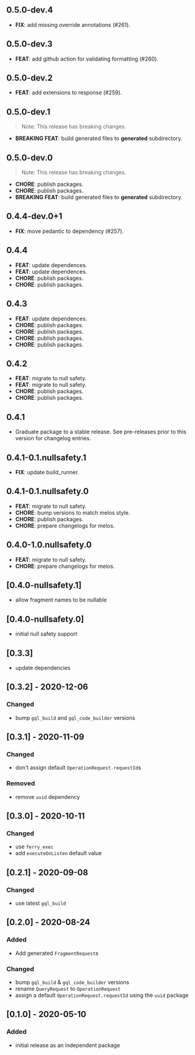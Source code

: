 ## 0.5.0-dev.4

 - **FIX**: add missing override annotations (#261).

## 0.5.0-dev.3

 - **FEAT**: add github action for validating formatting (#260).

## 0.5.0-dev.2

 - **FEAT**: add extensions to response (#259).

## 0.5.0-dev.1

> Note: This release has breaking changes.

 - **BREAKING** **FEAT**: build generated files to __generated__ subdirectory.

## 0.5.0-dev.0

> Note: This release has breaking changes.

 - **CHORE**: publish packages.
 - **CHORE**: publish packages.
 - **BREAKING** **FEAT**: build generated files to __generated__ subdirectory.

## 0.4.4-dev.0+1

 - **FIX**: move pedantic to dependency (#257).

## 0.4.4

 - **FEAT**: update dependences.
 - **FEAT**: update dependences.
 - **CHORE**: publish packages.
 - **CHORE**: publish packages.

## 0.4.3

 - **FEAT**: update dependences.
 - **CHORE**: publish packages.
 - **CHORE**: publish packages.
 - **CHORE**: publish packages.
 - **CHORE**: publish packages.

## 0.4.2

 - **FEAT**: migrate to null safety.
 - **FEAT**: migrate to null safety.
 - **CHORE**: publish packages.
 - **CHORE**: publish packages.

## 0.4.1

 - Graduate package to a stable release. See pre-releases prior to this version for changelog entries.

## 0.4.1-0.1.nullsafety.1

 - **FIX**: update build_runner.

## 0.4.1-0.1.nullsafety.0

 - **FEAT**: migrate to null safety.
 - **CHORE**: bump versions to match melos style.
 - **CHORE**: publish packages.
 - **CHORE**: prepare changelogs for melos.

## 0.4.0-1.0.nullsafety.0

 - **FEAT**: migrate to null safety.
 - **CHORE**: prepare changelogs for melos.

## [0.4.0-nullsafety.1]

- allow fragment names to be nullable

## [0.4.0-nullsafety.0]

- initial null safety support

## [0.3.3]

- update dependencies

## [0.3.2] - 2020-12-06

### Changed

- bump `gql_build` and `gql_code_builder` versions

## [0.3.1] - 2020-11-09

### Changed

- don't assign default `OperationRequest.requestId`s

### Removed

- remove `uuid` dependency

## [0.3.0] - 2020-10-11

### Changed

- use `ferry_exec`
- add `executeOnListen` default value

## [0.2.1] - 2020-09-08

### Changed

- use latest `gql_build`

## [0.2.0] - 2020-08-24

### Added

- Add generated `FragmentRequest`s

### Changed

- bump `gql_build` & `gql_code_builder` versions
- rename `QueryRequest` to `OperationRequest`
- assign a default `OperationRequest.requestId` using the `uuid` package

## [0.1.0] - 2020-05-10

### Added

- initial release as an independent package

